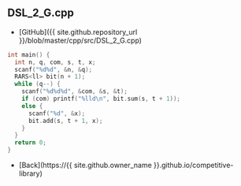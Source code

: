 ## DSL_2_G.cpp

- [GitHub]({{ site.github.repository_url }}/blob/master/cpp/src/DSL_2_G.cpp)

```cpp
int main() {
  int n, q, com, s, t, x;
  scanf("%d%d", &n, &q);
  RARS<ll> bit(n + 1);
  while (q--) {
    scanf("%d%d%d", &com, &s, &t);
    if (com) printf("%lld\n", bit.sum(s, t + 1));
    else {
      scanf("%d", &x);
      bit.add(s, t + 1, x);
    }
  }
  return 0;
}
```

- [Back](https://{{ site.github.owner_name }}.github.io/competitive-library)
